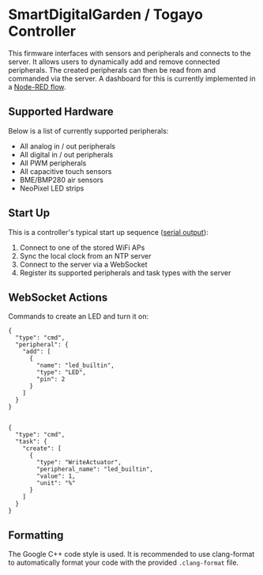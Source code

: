 # SmartDigitalGarden / Togayo Controller

This firmware interfaces with sensors and peripherals and connects to the server. It allows users to dynamically add and remove connected peripherals. The created peripherals can then be read from and commanded via the server. A dashboard for this is currently implemented in a [Node-RED flow][1].

## Supported Hardware

Below is a list of currently supported peripherals:

- All analog in / out peripherals
- All digital in / out peripherals
- All PWM peripherals
- All capacitive touch sensors
- BME/BMP280 air sensors
- NeoPixel LED strips

## Start Up

This is a controller's typical start up sequence ([serial output](#start-up-output)):

1. Connect to one of the stored WiFi APs
2. Sync the local clock from an NTP server
3. Connect to the server via a WebSocket
4. Register its supported peripherals and task types with the server

## WebSocket Actions

Commands to create an LED and turn it on:

```
{
  "type": "cmd",
  "peripheral": {
    "add": [
      {
        "name": "led_builtin",
        "type": "LED",
        "pin": 2
      }
    ]
  }
}


{
  "type": "cmd",
  "task": {
    "create": [
      {
        "type": "WriteActuator",
        "peripheral_name": "led_builtin",
        "value": 1,
        "unit": "%"
      }
    ]
  }
}
```

## Formatting

The Google C++ code style is used. It is recommended to use clang-format to automatically format your code with the provided `.clang-format` file.

[1]: https://github.com/protohaus/sdg-server/tree/main/node-red-demo